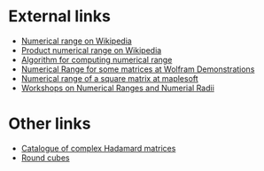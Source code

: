 # External links

* [Numerical range on
    Wikipedia](https://en.wikipedia.org/wiki/Numerical_range)
* [Product numerical range on
    Wikipedia](https://en.wikipedia.org/wiki/Product_numerical_range)
* [Algorithm for computing numerical
    range](http://www.math.iupui.edu/~ccowen/Downloads/33NumRange.html)
* [Numerical Range for some matrices at Wolfram
    Demonstrations](http://demonstrations.wolfram.com/NumericalRangeForSomeComplexUpperTriangularMatrices/)
* [Numerical range of a square matrix at
    maplesoft](http://www.maplesoft.com/applications/view.aspx?SID=4128)
* [Workshops on Numerical Ranges and Numerial
    Radii](http://www.math.wm.edu/~ckli/wonra.html)

# Other links

* [Catalogue of complex Hadamard
    matrices](http://chaos.if.uj.edu.pl/~karol/hadamard/)
* [Round
    cubes](http://images.math.cnrs.fr/Quand-les-cubes-deviennent-ronds.html)
